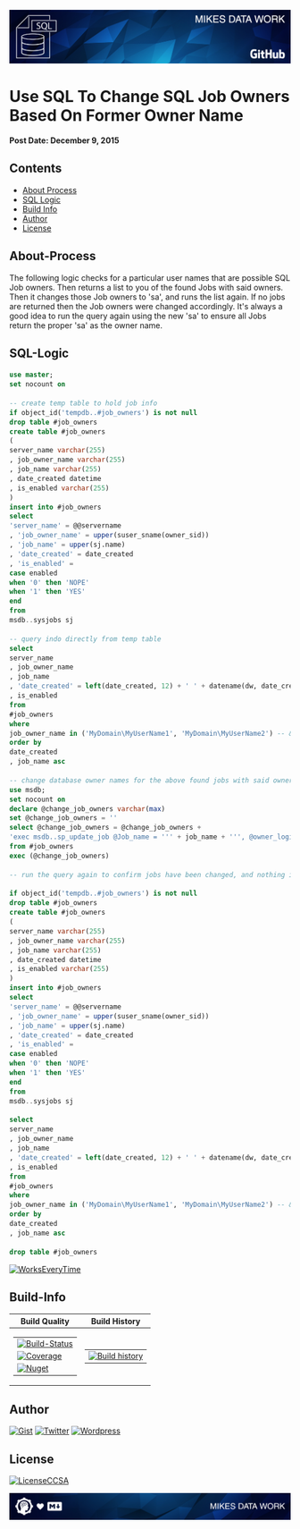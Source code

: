 ![MIKES DATA WORK GIT REPO](https://raw.githubusercontent.com/mikesdatawork/images/master/git_mikes_data_work_banner_01.png "Mikes Data Work")        

# Use SQL To Change SQL Job Owners Based On Former Owner Name
**Post Date: December 9, 2015**        



## Contents    
- [About Process](##About-Process)  
- [SQL Logic](#SQL-Logic)  
- [Build Info](#Build-Info)  
- [Author](#Author)  
- [License](#License)       

## About-Process

<p>The following logic checks for a particular user names that are possible SQL Job owners. Then returns a list to you of the found Jobs with said owners. Then it changes those Job owners to 'sa', and runs the list again. If no jobs are returned then the Job owners were changed accordingly. It's always a good idea to run the query again using the new 'sa' to ensure all Jobs return the proper 'sa' as the owner name.</p>      


## SQL-Logic
```SQL
use master;
set nocount on
 
-- create temp table to hold job info
if object_id('tempdb..#job_owners') is not null
drop table #job_owners
create table #job_owners
(
server_name varchar(255)
, job_owner_name varchar(255)
, job_name varchar(255)
, date_created datetime
, is_enabled varchar(255)
)
insert into #job_owners
select
'server_name' = @@servername
, 'job_owner_name' = upper(suser_sname(owner_sid))
, 'job_name' = upper(sj.name)
, 'date_created' = date_created
, 'is_enabled' =
case enabled
when '0' then 'NOPE'
when '1' then 'YES'
end
from
msdb..sysjobs sj
 
-- query indo directly from temp table
select
server_name
, job_owner_name
, job_name
, 'date_created' = left(date_created, 12) + ' ' + datename(dw, date_created)
, is_enabled
from
#job_owners
where
job_owner_name in ('MyDomain\MyUserName1', 'MyDomain\MyUserName2') -- &lt;-- find jobs with these owners
order by
date_created
, job_name asc
 
-- change database owner names for the above found jobs with said owners. change job owners to 'sa'
use msdb;
set nocount on
declare @change_job_owners varchar(max)
set @change_job_owners = ''
select @change_job_owners = @change_job_owners +
'exec msdb..sp_update_job @Job_name = ''' + job_name + ''', @owner_login_name = ''sa'';' + char(10)
from #job_owners
exec (@change_job_owners)
 
-- run the query again to confirm jobs have been changed, and nothing is returned.
 
if object_id('tempdb..#job_owners') is not null
drop table #job_owners
create table #job_owners
(
server_name varchar(255)
, job_owner_name varchar(255)
, job_name varchar(255)
, date_created datetime
, is_enabled varchar(255)
)
insert into #job_owners
select
'server_name' = @@servername
, 'job_owner_name' = upper(suser_sname(owner_sid))
, 'job_name' = upper(sj.name)
, 'date_created' = date_created
, 'is_enabled' =
case enabled
when '0' then 'NOPE'
when '1' then 'YES'
end
from
msdb..sysjobs sj
 
select
server_name
, job_owner_name
, job_name
, 'date_created' = left(date_created, 12) + ' ' + datename(dw, date_created)
, is_enabled
from
#job_owners
where
job_owner_name in ('MyDomain\MyUserName1', 'MyDomain\MyUserName2') -- &lt;-- find jobs with these owners
order by
date_created
, job_name asc
 
drop table #job_owners
```




[![WorksEveryTime](https://forthebadge.com/images/badges/60-percent-of-the-time-works-every-time.svg)](https://shitday.de/)

## Build-Info

| Build Quality | Build History |
|--|--|
|<table><tr><td>[![Build-Status](https://ci.appveyor.com/api/projects/status/pjxh5g91jpbh7t84?svg?style=flat-square)](#)</td></tr><tr><td>[![Coverage](https://coveralls.io/repos/github/tygerbytes/ResourceFitness/badge.svg?style=flat-square)](#)</td></tr><tr><td>[![Nuget](https://img.shields.io/nuget/v/TW.Resfit.Core.svg?style=flat-square)](#)</td></tr></table>|<table><tr><td>[![Build history](https://buildstats.info/appveyor/chart/tygerbytes/resourcefitness)](#)</td></tr></table>|

## Author

[![Gist](https://img.shields.io/badge/Gist-MikesDataWork-<COLOR>.svg)](https://gist.github.com/mikesdatawork)
[![Twitter](https://img.shields.io/badge/Twitter-MikesDataWork-<COLOR>.svg)](https://twitter.com/mikesdatawork)
[![Wordpress](https://img.shields.io/badge/Wordpress-MikesDataWork-<COLOR>.svg)](https://mikesdatawork.wordpress.com/)

 
## License
[![LicenseCCSA](https://img.shields.io/badge/License-CreativeCommonsSA-<COLOR>.svg)](https://creativecommons.org/share-your-work/licensing-types-examples/)

![Mikes Data Work](https://raw.githubusercontent.com/mikesdatawork/images/master/git_mikes_data_work_banner_02.png "Mikes Data Work")

